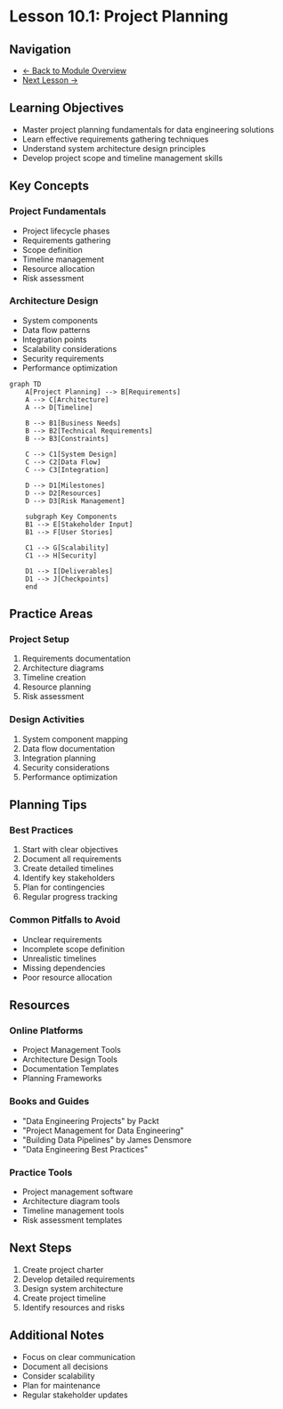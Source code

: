 # Lesson 10.1: Project Planning

## Navigation
- [← Back to Module Overview](./README.md)
- [Next Lesson →](./10.2-data-pipeline-design.md)

## Learning Objectives

- Master project planning fundamentals for data engineering solutions
- Learn effective requirements gathering techniques
- Understand system architecture design principles
- Develop project scope and timeline management skills

## Key Concepts

### Project Fundamentals
- Project lifecycle phases
- Requirements gathering
- Scope definition
- Timeline management
- Resource allocation
- Risk assessment

### Architecture Design
- System components
- Data flow patterns
- Integration points
- Scalability considerations
- Security requirements
- Performance optimization

```mermaid
graph TD
    A[Project Planning] --> B[Requirements]
    A --> C[Architecture]
    A --> D[Timeline]
    
    B --> B1[Business Needs]
    B --> B2[Technical Requirements]
    B --> B3[Constraints]
    
    C --> C1[System Design]
    C --> C2[Data Flow]
    C --> C3[Integration]
    
    D --> D1[Milestones]
    D --> D2[Resources]
    D --> D3[Risk Management]
    
    subgraph Key Components
    B1 --> E[Stakeholder Input]
    B1 --> F[User Stories]
    
    C1 --> G[Scalability]
    C1 --> H[Security]
    
    D1 --> I[Deliverables]
    D1 --> J[Checkpoints]
    end
```

## Practice Areas

### Project Setup
1. Requirements documentation
2. Architecture diagrams
3. Timeline creation
4. Resource planning
5. Risk assessment

### Design Activities
1. System component mapping
2. Data flow documentation
3. Integration planning
4. Security considerations
5. Performance optimization

## Planning Tips

### Best Practices
1. Start with clear objectives
2. Document all requirements
3. Create detailed timelines
4. Identify key stakeholders
5. Plan for contingencies
6. Regular progress tracking

### Common Pitfalls to Avoid
- Unclear requirements
- Incomplete scope definition
- Unrealistic timelines
- Missing dependencies
- Poor resource allocation

## Resources

### Online Platforms
- Project Management Tools
- Architecture Design Tools
- Documentation Templates
- Planning Frameworks

### Books and Guides
- "Data Engineering Projects" by Packt
- "Project Management for Data Engineering"
- "Building Data Pipelines" by James Densmore
- "Data Engineering Best Practices"

### Practice Tools
- Project management software
- Architecture diagram tools
- Timeline management tools
- Risk assessment templates

## Next Steps

1. Create project charter
2. Develop detailed requirements
3. Design system architecture
4. Create project timeline
5. Identify resources and risks

## Additional Notes

- Focus on clear communication
- Document all decisions
- Consider scalability
- Plan for maintenance
- Regular stakeholder updates 